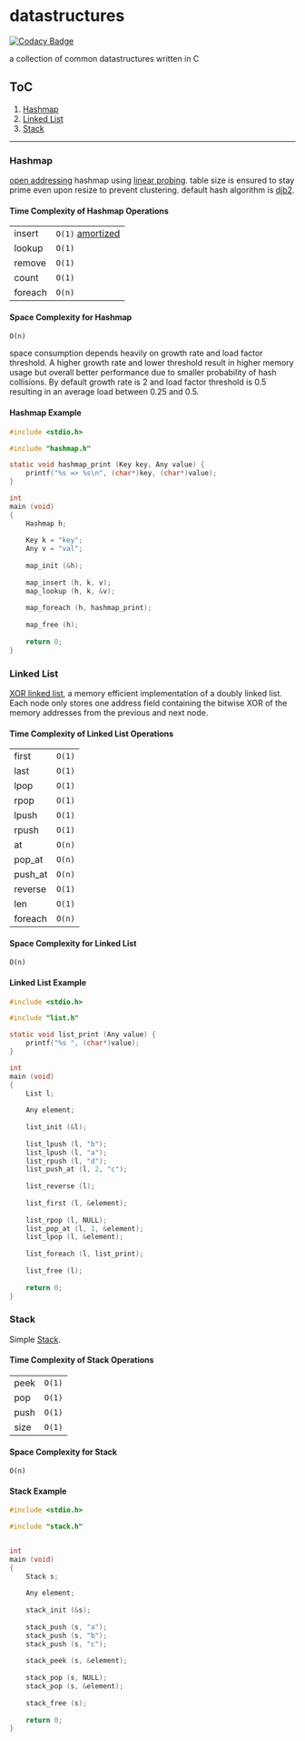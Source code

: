 # datastructures

[![Codacy Badge](https://api.codacy.com/project/badge/Grade/fdc6b14a60ab4307b0a04471832acbbe)](https://www.codacy.com/app/off-world/datastructures?utm_source=github.com&amp;utm_medium=referral&amp;utm_content=off-world/datastructures&amp;utm_campaign=Badge_Grade)

a collection of common datastructures written in C

## ToC

1.  [Hashmap](#hashmap)
2.  [Linked List](#linked-list)
3.  [Stack](#stack)

___

### Hashmap

[open addressing](https://en.wikipedia.org/wiki/Open_addressing) hashmap using [linear probing](https://en.wikipedia.org/wiki/Linear_probing). table size is ensured to stay prime even upon resize to prevent clustering. default hash algorithm is [djb2](http://www.cse.yorku.ca/~oz/hash.html).

#### Time Complexity of Hashmap Operations

|         |                                                                      |
|---------|----------------------------------------------------------------------|
| insert  | `O(1)` [amortized](https://en.wikipedia.org/wiki/Amortized_analysis) |
| lookup  | `O(1)`                                                               |
| remove  | `O(1)`                                                               |
| count   | `O(1)`                                                               |
| foreach | `O(n)`                                                               |

#### Space Complexity for Hashmap

`O(n)`

space consumption depends heavily on growth rate and load factor threshold. A higher growth rate and lower threshold result in higher memory usage but overall better performance due to smaller probability of hash collisions. By default growth rate is 2 and load factor threshold is 0.5 resulting in an average load between 0.25 and 0.5.

#### Hashmap Example

```C
#include <stdio.h>

#include "hashmap.h"

static void hashmap_print (Key key, Any value) {
    printf("%s => %s\n", (char*)key, (char*)value);
}

int
main (void)
{
    Hashmap h;
    
    Key k = "key";
    Any v = "val";
    
    map_init (&h);
    
    map_insert (h, k, v);
    map_lookup (h, k, &v);
    
    map_foreach (h, hashmap_print);
    
    map_free (h);
    
    return 0;
}
```

### Linked List

[XOR linked list](https://en.wikipedia.org/wiki/XOR_linked_list), a memory efficient implementation of a doubly linked list. Each node only stores one address field containing the bitwise XOR of the memory addresses from the previous and next node.

#### Time Complexity of Linked List Operations

|         |        |
|---------|--------|
| first   | `O(1)` |
| last    | `O(1)` |
| lpop    | `O(1)` |
| rpop    | `O(1)` |
| lpush   | `O(1)` |
| rpush   | `O(1)` |
| at      | `O(n)` |
| pop_at  | `O(n)` |
| push_at | `O(n)` |
| reverse | `O(1)` |
| len     | `O(1)` |
| foreach | `O(n)` |

#### Space Complexity for Linked List

`O(n)`

#### Linked List Example

```C
#include <stdio.h>

#include "list.h"

static void list_print (Any value) {
    printf("%s ", (char*)value);
}

int
main (void)
{
    List l;
    
    Any element;
    
    list_init (&l);
    
    list_lpush (l, "b");
    list_lpush (l, "a");
    list_rpush (l, "d");
    list_push_at (l, 2, "c");
    
    list_reverse (l);
    
    list_first (l, &element);
    
    list_rpop (l, NULL);
    list_pop_at (l, 1, &element);
    list_lpop (l, &element);
    
    list_foreach (l, list_print);
    
    list_free (l);
    
    return 0;
}
```

### Stack

Simple [Stack](https://en.wikipedia.org/wiki/Stack_(abstract_data_type)).

#### Time Complexity of Stack Operations

|       |        |
|-------|--------|
| peek  | `O(1)` |
| pop   | `O(1)` |
| push  | `O(1)` |
| size  | `O(1)` |

#### Space Complexity for Stack

`O(n)`

#### Stack Example

```C
#include <stdio.h>

#include "stack.h"


int
main (void)
{
    Stack s;
    
    Any element;
    
    stack_init (&s);
    
    stack_push (s, "a");
    stack_push (s, "b");
    stack_push (s, "c");
    
    stack_peek (s, &element);
    
    stack_pop (s, NULL);
    stack_pop (s, &element);
    
    stack_free (s);
    
    return 0;
}
```
